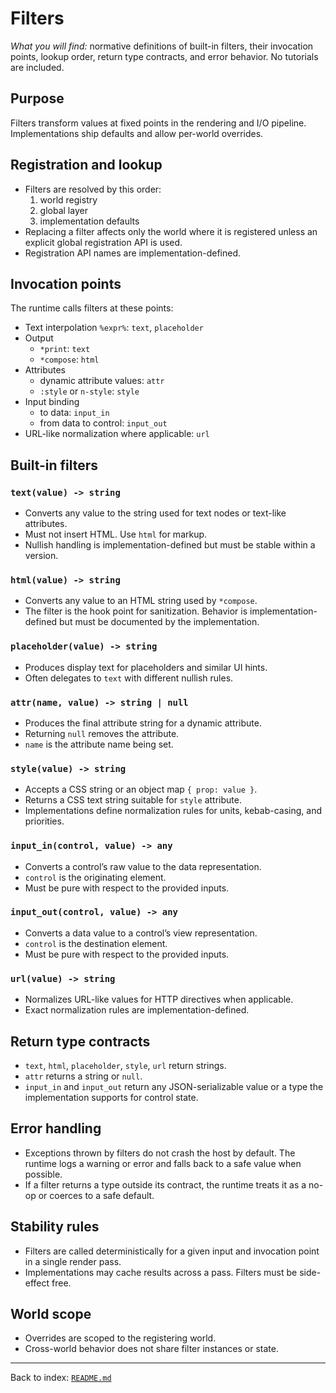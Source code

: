 # Filters

_What you will find:_ normative definitions of built-in filters, their invocation points, lookup order, return type contracts, and error behavior. No tutorials are included.

## Purpose

Filters transform values at fixed points in the rendering and I/O pipeline. Implementations ship defaults and allow per-world overrides.

## Registration and lookup

- Filters are resolved by this order:
  1) world registry
  2) global layer
  3) implementation defaults
- Replacing a filter affects only the world where it is registered unless an explicit global registration API is used.
- Registration API names are implementation-defined.

## Invocation points

The runtime calls filters at these points:

- Text interpolation `%expr%`: `text`, `placeholder`
- Output
  - `*print`: `text`
  - `*compose`: `html`
- Attributes
  - dynamic attribute values: `attr`
  - `:style` or `n-style`: `style`
- Input binding
  - to data: `input_in`
  - from data to control: `input_out`
- URL-like normalization where applicable: `url`

## Built-in filters

### `text(value) -> string`
- Converts any value to the string used for text nodes or text-like attributes.
- Must not insert HTML. Use `html` for markup.
- Nullish handling is implementation-defined but must be stable within a version.

### `html(value) -> string`
- Converts any value to an HTML string used by `*compose`.
- The filter is the hook point for sanitization. Behavior is implementation-defined but must be documented by the implementation.

### `placeholder(value) -> string`
- Produces display text for placeholders and similar UI hints.
- Often delegates to `text` with different nullish rules.

### `attr(name, value) -> string | null`
- Produces the final attribute string for a dynamic attribute.
- Returning `null` removes the attribute.
- `name` is the attribute name being set.

### `style(value) -> string`
- Accepts a CSS string or an object map `{ prop: value }`.
- Returns a CSS text string suitable for `style` attribute.
- Implementations define normalization rules for units, kebab-casing, and priorities.

### `input_in(control, value) -> any`
- Converts a control’s raw value to the data representation.
- `control` is the originating element.
- Must be pure with respect to the provided inputs.

### `input_out(control, value) -> any`
- Converts a data value to a control’s view representation.
- `control` is the destination element.
- Must be pure with respect to the provided inputs.

### `url(value) -> string`
- Normalizes URL-like values for HTTP directives when applicable.
- Exact normalization rules are implementation-defined.

## Return type contracts

- `text`, `html`, `placeholder`, `style`, `url` return strings.
- `attr` returns a string or `null`.
- `input_in` and `input_out` return any JSON-serializable value or a type the implementation supports for control state.

## Error handling

- Exceptions thrown by filters do not crash the host by default. The runtime logs a warning or error and falls back to a safe value when possible.
- If a filter returns a type outside its contract, the runtime treats it as a no-op or coerces to a safe default.

## Stability rules

- Filters are called deterministically for a given input and invocation point in a single render pass.
- Implementations may cache results across a pass. Filters must be side-effect free.

## World scope

- Overrides are scoped to the registering world.
- Cross-world behavior does not share filter instances or state.

---
Back to index: [`README.md`](./README.md)
